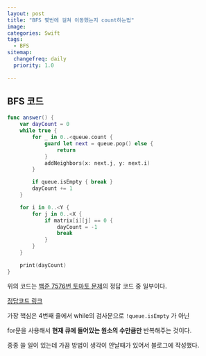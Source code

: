 ```yaml
---
layout: post
title: "BFS 몇번에 걸쳐 이동했는지 count하는법"
image:
categories: Swift
tags: 
  - BFS
sitemap:
  changefreq: daily
  priority: 1.0

---
```


## BFS 코드

```swift
func answer() {
    var dayCount = 0
    while true {
        for _ in 0..<queue.count {
            guard let next = queue.pop() else {
                return
            }
            addNeighbors(x: next.j, y: next.i)
        }

        if queue.isEmpty { break }
        dayCount += 1
    }

    for i in 0..<Y {
        for j in 0..<X {
            if matrix[i][j] == 0 {
                dayCount = -1
                break
            }
        }
    }

    print(dayCount)
}
```



위의 코드는 [백준 7576번 토마토 문제](https://www.acmicpc.net/problem/7576)의 정답 코드 중 일부이다.

[정답코드 링크](https://github.com/Neph3779/SwiftBOJ/blob/main/Class3/7576.swift)



가장 핵심은 4번째 줄에서 while의 검사문으로 `!queue.isEmpty` 가 아닌

for문을 사용해서 **현재 큐에 들어있는 원소의 수만큼만** 반복해주는 것이다.



종종 쓸 일이 있는데 가끔 방법이 생각이 안날때가 있어서 블로그에 작성했다.